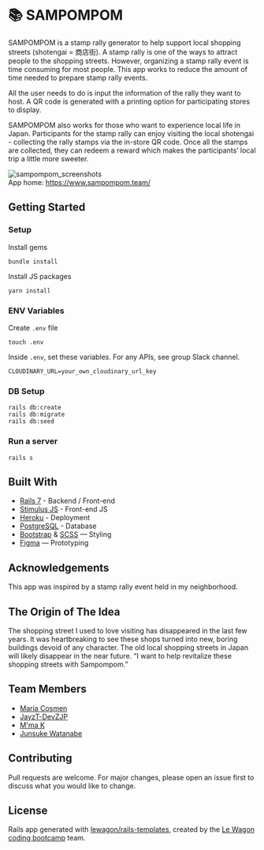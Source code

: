 # 📚 SAMPOMPOM

SAMPOMPOM is a stamp rally generator to help support local shopping streets (shotengai = 商店街). 
A stamp rally is one of the ways to attract people to the shopping streets. However, organizing a stamp rally event is time consuming for most people. This app works to reduce the amount of time needed to prepare stamp rally events. 

 
All the user needs to do is input the information of the rally they want to host. A QR code is generated with a printing option for participating stores to display.  
 
SAMPOMPOM also works for those who want to experience local life in Japan. 
Participants for the stamp rally can enjoy visiting the local shotengai - collecting the rally stamps via the in-store QR code. Once all the stamps are collected, they can redeem a reward which makes the participants’ local trip a little more sweeter. 

![sampompom_screenshots](https://user-images.githubusercontent.com/112766207/225324881-e93c8af5-3bcd-4d83-8997-9d23fe05764a.png)
<br>
App home: https://www.sampompom.team/
   

## Getting Started
### Setup

Install gems
```
bundle install
```
Install JS packages
```
yarn install
```

### ENV Variables
Create `.env` file
```
touch .env
```
Inside `.env`, set these variables. For any APIs, see group Slack channel.
```
CLOUDINARY_URL=your_own_cloudinary_url_key
```

### DB Setup
```
rails db:create
rails db:migrate
rails db:seed
```

### Run a server
```
rails s
```

## Built With
- [Rails 7](https://guides.rubyonrails.org/) - Backend / Front-end
- [Stimulus JS](https://stimulus.hotwired.dev/) - Front-end JS
- [Heroku](https://heroku.com/) - Deployment
- [PostgreSQL](https://www.postgresql.org/) - Database
- [Bootstrap](https://getbootstrap.com/) & [SCSS](https://sass-lang.com/) — Styling
- [Figma](https://www.figma.com) — Prototyping

## Acknowledgements
This app was inspired by a stamp rally event held in my neighborhood. 

## The Origin of The Idea
The shopping street I used to love visiting has disappeared in the last few years. It was heartbreaking to see these shops turned into new, boring buildings devoid of any character. The old local shopping streets in Japan will likely disappear in the near future.  “I want to help revitalize these shopping streets with Sampompom.”

## Team Members
- [Maria Cosmen](https://github.com/mcosme000)
- [JayzT-DevZJP](https://github.com/JayzT-DevZJP)
- [M'ma K](https://github.com/MKaiKai)
- [Junsuke Watanabe](https://github.com/atsumu22)

## Contributing
Pull requests are welcome. For major changes, please open an issue first to discuss what you would like to change.

## License
Rails app generated with [lewagon/rails-templates](https://github.com/lewagon/rails-templates), created by the [Le Wagon coding bootcamp](https://www.lewagon.com) team.
